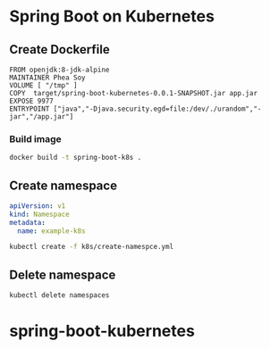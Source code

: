 # Spring Boot on Kubernetes
## Create Dockerfile
```
FROM openjdk:8-jdk-alpine
MAINTAINER Phea Soy
VOLUME [ "/tmp" ]
COPY  target/spring-boot-kubernetes-0.0.1-SNAPSHOT.jar app.jar
EXPOSE 9977
ENTRYPOINT ["java","-Djava.security.egd=file:/dev/./urandom","-jar","/app.jar"]
```
### Build image
```bash
docker build -t spring-boot-k8s .
```

## Create  namespace

```yaml
apiVersion: v1
kind: Namespace
metadata: 
  name: example-k8s
```

```bash
kubectl create -f k8s/create-namespce.yml
```

## Delete namespace
```bash
kubectl delete namespaces 
```

# spring-boot-kubernetes

